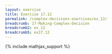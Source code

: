 ```yaml
---
layout: exercise
title: Exercise 17.12
permalink: /complex-decisions-exercises/ex_12/
breadcrumb: 17-Making-Complex-Decision
breadcrumb2: ex_12
breadcrumb5: ex17.12
---
```


{% include mathjax_support %}

